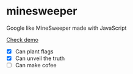 # minesweeper
Google like MineSweeper made with JavaScript

[Check demo](https://redeifantasmi.github.io/minesweeper/)

- [x]  Can plant flags
- [x]  Can unveil the truth
- [ ]  Can make cofee
